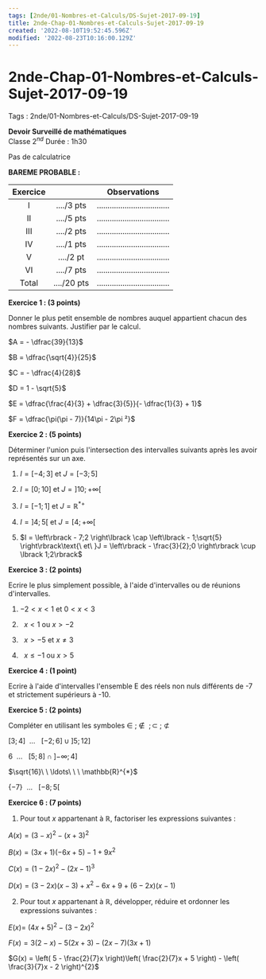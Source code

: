 ```yaml
---
tags: [2nde/01-Nombres-et-Calculs/DS-Sujet-2017-09-19]
title: 2nde-Chap-01-Nombres-et-Calculs-Sujet-2017-09-19
created: '2022-08-10T19:52:45.596Z'
modified: '2022-08-23T10:16:00.129Z'
---
```


# 2nde-Chap-01-Nombres-et-Calculs-Sujet-2017-09-19
 
Tags : 2nde/01-Nombres-et-Calculs/DS-Sujet-2017-09-19 

**Devoir Surveillé de mathématiques**   
Classe $2^{nd}$ 
Durée : 1h30

Pas de calculatrice

**BAREME PROBABLE :**

|Exercice||Observations|
|:-:| :-: | :-: | 
|I| ..../3 pts|  ..................................  |
|II| ..../5 pts |..................................  |  
|III| ..../2 pts |  ..................................  |
|IV| ..../1 pts |..................................  |  
|V| ..../2 pt | ..................................  | 
|VI| ..../7 pts|.................................. |
|Total| ..../20 pts|.................................. |


**Exercice 1 : (3 points)**

Donner le plus petit ensemble de nombres auquel appartient chacun des
nombres suivants. Justifier par le calcul.

$A = - \dfrac{39}{13}$

$B = \dfrac{\sqrt{4}}{25}$

$C = - \dfrac{4}{28}$

$D = 1 - \sqrt{5}$

$E = \dfrac{\frac{4}{3} + \dfrac{3}{5}}{- \dfrac{1}{3} + 1}$

$F = \dfrac{\pi(\pi - 7)}{14\pi - 2\pi ²}$

**Exercice 2 : (5 points)**

Déterminer l'union puis l'intersection des intervalles suivants après
les avoir représentés sur un axe.

1.  $I = \lbrack - 4;3\rbrack\text{\ \ et\ \ }J = \lbrack - 3;5\rbrack$

2.  $I = \lbrack 0;10\rbrack\text{\ \ et\ \ }J = \left\rbrack 10; + \infty \right\lbrack$

3.  $I = \lbrack - 1;1\rbrack\text{\ \ et\ \ }J = \mathbb{R}^{* +}$

4.  $I = \left\rbrack 4;5 \right\lbrack\text{\ \ et\ \ }J = \left\lbrack 4; + \infty \right\lbrack$

5.  $I = \left\rbrack - 7;2 \right\lbrack \cap \left\lbrack - 1;\sqrt{5} \right\rbrack\text{\ et\ }J = \left\rbrack - \frac{3}{2};0 \right\rbrack \cup \lbrack 1;2\rbrack$

**Exercice 3 : (2 points)**

Ecrire le plus simplement possible, à l'aide d'intervalles ou de
réunions d'intervalles.

1.  $- 2 < x < 1\text{\ et\ }0 < x < 3$

2.  $\ \ x < 1\text{\ ou\ }x > - 2$

3.  $\ \ x > - 5\text{\ et\ }x \neq 3$

4.  $\ \ x \leq - 1\text{\ ou\ }x > 5$

**Exercice 4 : (1 point)**

Ecrire à l'aide d'intervalles l'ensemble E des réels non nuls différents
de -7 et strictement supérieurs à -10.

**Exercice 5 : (2 points)**

Compléter en utilisant les symboles
$\in \ ;\  \notin \ \ ; \subset \ ;\  ⊄$

  $\lbrack 3;4\rbrack\ \ \ldots\ \ \ \lbrack - 2;6\rbrack \cup \left\rbrack 5;12 \right\rbrack$   
  
$6\ \ \ldots\ \ \ \lbrack 5;8\rbrack \cap \left\rbrack - \infty;4 \right\rbrack$

$\sqrt{16}\ \ \ldots\ \ \ \mathbb{R}^{*}$  

$\left\{ - 7 \right\}\ \ \ldots\ \ \ \left\lbrack - 8;5 \right\lbrack$

**Exercice 6 : (7 points)**


1.  Pour tout $x$ appartenant à ℝ, factoriser les expressions  suivantes :

$A(x) = (3 - x)^{2} - (x + 3)^{2}$

$B(x) = (3x + 1)( - 6x + 5) - 1 + 9x^{2}$

$C(x) = (1 - 2x)^{2} - (2x - 1)^{3}$

$D(x) = (3 - 2x)(x - 3) + x^{2} - 6x + 9 + (6 - 2x)(x - 1)$



2.  Pour tout $x$ appartenant à ℝ, développer, réduire et ordonner les expressions suivantes :

$E(x) = \ (4x + 5)^{2} - {(3 - 2x)}^{2}$

$F(x) = 3(2 - x) - 5(2x + 3) - (2x - 7)(3x + 1)$

$G(x) = \left( 5 - \frac{2}{7}x \right)\left( \frac{2}{7}x + 5 \right) - \left( \frac{3}{7}x - 2 \right)^{2}$





